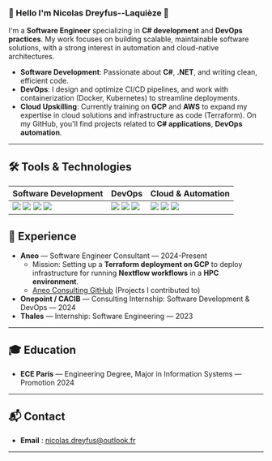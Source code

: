 ### 👋 Hello I'm Nicolas Dreyfus--Laquièze 👋
I'm a **Software Engineer** specializing in **C# development** and **DevOps practices**. My work focuses on building scalable, maintainable software solutions, with a strong interest in automation and cloud-native architectures.
- **Software Development**: Passionate about **C#**, **.NET**, and writing clean, efficient code.
- **DevOps**: I design and optimize CI/CD pipelines, and work with containerization (Docker, Kubernetes) to streamline deployments.
- **Cloud Upskilling**: Currently training on **GCP** and **AWS** to expand my expertise in cloud solutions and infrastructure as code (Terraform).
On my GitHub, you'll find projects related to **C# applications**, **DevOps automation**.

---

## **🛠️ Tools & Technologies**
| **Software Development**               | **DevOps**                     | **Cloud & Automation**         |
|----------------------------------------|--------------------------------|--------------------------------|
| <img src="https://skillicons.dev/icons?i=cs" /> <img src="https://skillicons.dev/icons?i=dotnet" /> <img src="https://skillicons.dev/icons?i=ts" />  <img src="https://skillicons.dev/icons?i=py" /> | <img src="https://skillicons.dev/icons?i=docker" /> <img src="https://skillicons.dev/icons?i=terraform" />  <img src="https://skillicons.dev/icons?i=kubernetes" /> | <img src="https://skillicons.dev/icons?i=aws" /> <img src="https://skillicons.dev/icons?i=gcp" /> <img src="https://skillicons.dev/icons?i=githubactions" />



## **💼 Experience**
- **Aneo** — Software Engineer Consultant — 2024-Present
  - Mission: Setting up a **Terraform deployment on GCP** to deploy infrastructure for running **Nextflow workflows** in a **HPC environment**.
  - [Aneo Consulting GitHub](https://github.com/aneoconsulting) (Projects I contributed to)
- **Onepoint / CACIB** — Consulting Internship: Software Development & DevOps — 2024
- **Thales** — Internship: Software Engineering — 2023

---

## **🎓 Education**
- **ECE Paris** — Engineering Degree, Major in Information Systems — Promotion 2024

---

## 📬 Contact
- **Email** : [nicolas.dreyfus@outlook.fr](mailto:nicolas.dreyfus@outlook.fr)

---


